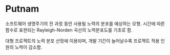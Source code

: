 
# Putnam

소프트웨어 생명주기의 전 과정 동안 사용될 노력의 분포를 예상하는 모형. 시간에 따른 함수로 표현되는 Rayleigh-Norden 곡선의 노력분포도를 기초로 함.

대형 프로젝트의 노력 분포 산정에 이용되며, 개발 기간이 늘어날수록 프로젝트 적용 인원의 노력이 감소함.
